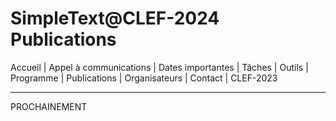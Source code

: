 # SimpleText@CLEF-2024 Publications

Accueil | Appel à communications | Dates importantes | Tâches | Outils | Programme | Publications | Organisateurs | Contact | CLEF-2023

---

PROCHAINEMENT
